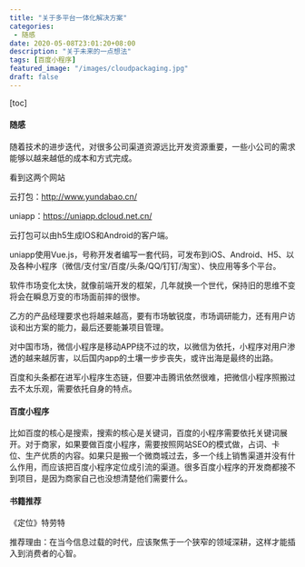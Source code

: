 ```yaml
---
title: "关于多平台一体化解决方案"
categories: 
 - 随感
date: 2020-05-08T23:01:20+08:00
description: "关于未来的一点想法"
tags: [百度小程序]
featured_image: "/images/cloudpackaging.jpg"
draft: false
---
```


[toc]



#### 随感

随着技术的进步迭代，对很多公司渠道资源远比开发资源重要，一些小公司的需求能够以越来越低的成本和方式完成。

看到这两个网站

云打包：http://www.yundabao.cn/

uniapp：https://uniapp.dcloud.net.cn/

云打包可以由h5生成IOS和Android的客户端。

uniapp使用Vue.js，号称开发者编写一套代码，可发布到iOS、Android、H5、以及各种小程序（微信/支付宝/百度/头条/QQ/钉钉/淘宝）、快应用等多个平台。
<!--more-->

软件市场变化太快，就像前端开发的框架，几年就换一个世代，保持旧的思维不变将会在瞬息万变的市场面前摔的很惨。

乙方的产品经理要求也将越来越高，要有市场敏锐度，市场调研能力，还有用户访谈和出方案的能力，最后还要能兼项目管理。

对中国市场，微信小程序是移动APP绕不过的坎，以微信为依托，小程序对用户渗透的越来越厉害，以后国内app的土壤一步步丧失，或许出海是最终的出路。

百度和头条都在进军小程序生态链，但要冲击腾讯依然很难，把微信小程序照搬过去不太乐观，需要依托自身的特点。


#### 百度小程序

比如百度的核心是搜索，搜索的核心是关键词，百度的小程序需要依托关键词展开。对于商家，如果要做百度小程序，需要按照网站SEO的模式做，占词、卡位、生产优质的内容。如果只是搬一个微商城过去，多一个线上销售渠道并没有什么作用，而应该把百度小程序定位成引流的渠道。很多百度小程序的开发商都接不到项目，是因为商家自己也没想清楚他们需要什么。

#### 书籍推荐

《定位》特劳特

推荐理由：在当今信息过载的时代，应该聚焦于一个狭窄的领域深耕，这样才能插入到消费者的心智。